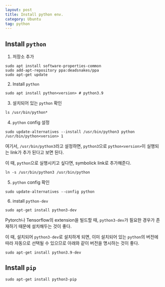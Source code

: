 ```yaml
---
layout: post
title: Install python env.
category: Ubuntu
tag: python
---
```


## Install `python`

1. 저장소 추가
```
sudo apt install software-properties-common
sudo add-apt-repository ppa:deadsnakes/ppa
sudo apt-get update
```

2. Install `python`
```
sudo apt install python<version> # python3.9
```

3. 설치되어 있는 `python` 확인
```
ls /usr/bin/python*
```

4. `python` config 설정
```
sudo update-alternatives --install /usr/bin/python3 python /usr/bin/python<version> 1
```

여기서, `/usr/bin/python3`라고 설정하면, `python3`으로 `python<version>`이 실행되는 link가 추가 된다고 보면 된다. 

이 때, `python`으로 실행시키고 싶다면, symbolick link로 추가해준다.
```
ln -s /usr/bin/python3 /usr/bin/python
```

5. `python` config 확인
```
sudo update-alternatives --config python
```

6. install `python-dev`
```
sudo apt-get install python3-dev
```

Pytorch나 Tensorflow의 extension을 빌드할 때, `python3-dev`가 필요한 경우가 존재하기 때문에 설치해두는 것이 좋다. 

이 때, 설치되어 `python3-dev`로 설치하게 되면, 이미 설치되어 있는 `python`의 버전에 따라 자동으로 선택될 수 있으므로 아래와 같이 버전을 명시하는 것이 좋다.
```
sudo apt-get install python3.9-dev
```

## Install `pip`

```
sudo apt-get install python3-pip
```



